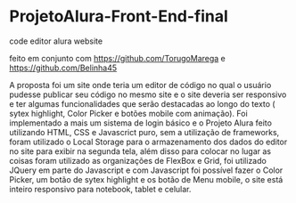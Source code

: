 # ProjetoAlura-Front-End-final
code editor alura website

feito em conjunto com https://github.com/TorugoMarega e https://github.com/Belinha45


A proposta foi um site onde teria um editor de código no qual o usuário pudesse publicar seu código no mesmo site e o site deveria ser responsivo e ter algumas funcionalidades que serão destacadas ao longo do texto ( sytex highlight, Color Picker e botões mobile com animação). Foi implementado a mais um sistema de login básico e o Projeto Alura feito utilizando HTML, CSS e Javascrict puro, sem a utilização de frameworks, foram utilizado o Local Storage para o armazenamento dos dados do editor no site para exibir na segunda tela, além disso para colocar no lugar as coisas foram utilizado as organizações de FlexBox e Grid, foi utilizado JQuery em parte do Javascript e com Javascript foi possível fazer o Color Picker, um botão de sytex highlight e os botão de Menu mobile, o site está inteiro responsivo para notebook, tablet e celular.

